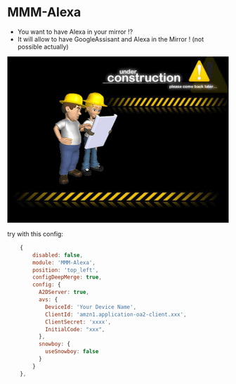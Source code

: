 # MMM-Alexa

 * You want to have Alexa in your mirror !?
 * It will allow to have GoogleAssisant and Alexa in the Mirror ! (not possible actually)

![](https://raw.githubusercontent.com/bugsounet/coding/main/underconstruction.gif)

try with this config:

```js
    {
        disabled: false,
        module: 'MMM-Alexa',
        position: 'top_left',
        configDeepMerge: true,
        config: {
          A2DServer: true,
          avs: {
            DeviceId: 'Your Device Name',
            ClientId: 'amzn1.application-oa2-client.xxx',
            ClientSecret: 'xxxx',
            InitialCode: "xxx",
          },
          snowboy: {
            useSnowboy: false
          }
        }
    },
 ```
